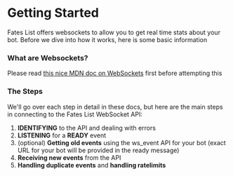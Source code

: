 # Getting Started

Fates List offers websockets to allow you to get real time stats about your bot. Before we dive into how it works, here is some basic information

### What are Websockets?

Please read [this nice MDN doc on WebSockets](https://developer.mozilla.org/en-US/docs/Web/API/WebSockets_API) first before attempting this

### The Steps

We'll go over each step in detail in these docs, but here are the main steps in connecting to the Fates List WebSocket API:

1. **IDENTIFYING** to the API and dealing with errors
2. **LISTENING** for a **READY** event
3. (optional) **Getting old events** using the ws_event API for your bot (exact URL for your bot will be provided in the ready message)
4. **Receiving new events** from the API
5. **Handling duplicate events** and **handling ratelimits**
